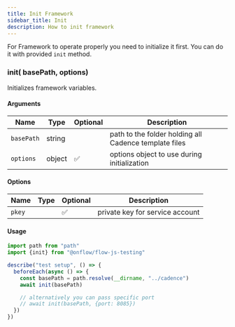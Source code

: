 ```yaml
---
title: Init Framework
sidebar_title: Init
description: How to init framework
---
```


For Framework to operate properly you need to initialize it first.
You can do it with provided `init` method.

### init( basePath, options)

Initializes framework variables.

#### Arguments

| Name       | Type   | Optional | Description                                           |
| ---------- | ------ | -------- | ----------------------------------------------------- |
| `basePath` | string |          | path to the folder holding all Cadence template files |
| `options`  | object | ✅       | options object to use during initialization           |

#### Options

| Name   | Type | Optional | Description                     |
| ------ | ---- | -------- | ------------------------------- |
| `pkey` |      | ✅       | private key for service account |

#### Usage

```javascript
import path from "path"
import {init} from "@onflow/flow-js-testing"

describe("test setup", () => {
  beforeEach(async () => {
    const basePath = path.resolve(__dirname, "../cadence")
    await init(basePath)

    // alternatively you can pass specific port
    // await init(basePath, {port: 8085})
  })
})
```
